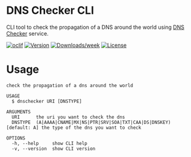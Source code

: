 DNS Checker CLI
==========

CLI tool to check the propagation of a DNS around the world using [DNS Checker](https://dnschecker.org/) service.

[![oclif](https://img.shields.io/badge/cli-oclif-brightgreen.svg)](https://oclif.io)
[![Version](https://img.shields.io/npm/v/dnschecker.svg)](https://npmjs.org/package/dnschecker)
[![Downloads/week](https://img.shields.io/npm/dw/dnschecker.svg)](https://npmjs.org/package/dnschecker)
[![License](https://img.shields.io/npm/l/dnschecker.svg)](https://github.com/hpiaia/dnschecker/blob/master/package.json)

# Usage

```shell
check the propagation of a dns around the world

USAGE
  $ dnschecker URI [DNSTYPE]

ARGUMENTS
  URI      the uri you want to check the dns
  DNSTYPE  (A|AAAA|CNAME|MX|NS|PTR|SRV|SOA|TXT|CAA|DS|DNSKEY) [default: A] the type of the dns you want to check

OPTIONS
  -h, --help     show CLI help
  -v, --version  show CLI version
```
